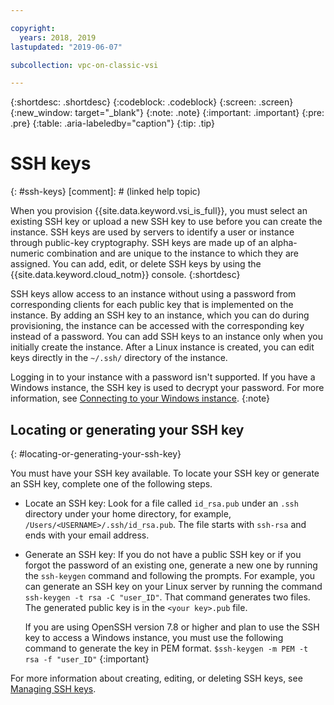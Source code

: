 ```yaml
---

copyright:
  years: 2018, 2019
lastupdated: "2019-06-07"

subcollection: vpc-on-classic-vsi

---
```


{:shortdesc: .shortdesc}
{:codeblock: .codeblock}
{:screen: .screen}
{:new_window: target="_blank"}
{:note: .note}
{:important: .important}
{:pre: .pre}
{:table: .aria-labeledby="caption"}
{:tip: .tip}

# SSH keys
{: #ssh-keys}
[comment]: # (linked help topic)

When you provision {{site.data.keyword.vsi_is_full}}, you must select an existing SSH key or upload a new SSH key to use before you can create the instance. SSH keys are used by servers to identify a user or instance through public-key cryptography. SSH keys are made up of an alpha-numeric combination and are unique to the instance to which they are assigned. You can add, edit, or delete SSH keys by using the {{site.data.keyword.cloud_notm}} console.
{:shortdesc}

SSH keys allow access to an instance without using a password from corresponding clients for each public key that is implemented on the instance. By adding an SSH key to an instance, which you can do during provisioning, the instance can be accessed with the corresponding key instead of a password. You can add SSH keys to an instance only when you initially create the instance. After a Linux instance is created, you can edit keys directly in the `~/.ssh/` directory of the instance.

Logging in to your instance with a password isn't supported. If you have a Windows instance, the SSH key is used to decrypt your password. For more information, see [Connecting to your Windows instance](/docs/vpc-on-classic-vsi?topic=vpc-on-classic-vsi-connecting-to-your-windows-instance).
{:note}

## Locating or generating your SSH key
{: #locating-or-generating-your-ssh-key}

You must have your SSH key available. To locate your SSH key or generate an SSH key, complete one of the following steps.

 * Locate an SSH key: Look for a file called `id_rsa.pub` under an `.ssh` directory under your home directory, for example, `/Users/<USERNAME>/.ssh/id_rsa.pub`. The file starts with `ssh-rsa` and ends with your email address.

* Generate an SSH key: If you do not have a public SSH key or if you forgot the password of an existing one, generate a new one by running the `ssh-keygen` command and following the prompts. For example, you can generate an SSH key on your Linux server by running the command `ssh-keygen -t rsa -C "user_ID"`. That command generates two files. The generated public key is in the `<your key>.pub` file.

  If you are using OpenSSH version 7.8 or higher and plan to use the SSH key to access a Windows instance, you must use the following command to generate the key in PEM format. `$ssh-keygen -m PEM -t rsa -f "user_ID"`
  {:important}

For more information about creating, editing, or deleting SSH keys, see [Managing SSH keys](/docs/vpc-on-classic-vsi?topic=vpc-on-classic-vsi-managing-ssh-keys#managing-ssh-keys).

